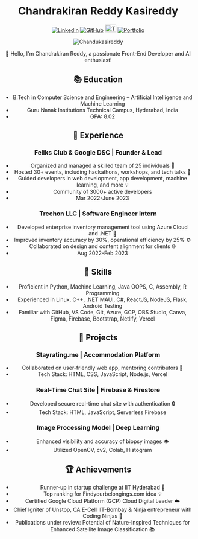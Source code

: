 <div align="center">
  
# Chandrakiran Reddy Kasireddy
[![LinkedIn](https://img.shields.io/badge/LinkedIn-chandrakiranreddy-blue)](https://www.linkedin.com/in/chandrakiranreddy)
[![GitHub](https://img.shields.io/github/followers/chandrakiranreddy?label=follow&style=social)](https://github.com/Chandukasireddy)
[<img src="https://cdn.mos.cms.futurecdn.net/QST9xhcQtaBtermPxttF6H.jpg" alt="Twitter" width="30" height="20">](https://twitter.com/chandu_2406)
[![Portfolio](https://img.shields.io/badge/Portfolio-Visit-brightgreen)](https://chandukasireddy.netlify.app/)

<p align="center"> <img src="https://komarev.com/ghpvc/?username=Chandukasireddy&label=Profile%20views&color=0e75b6&style=flat" alt="Chandukasireddy" /> </p>


👋 Hello, I'm Chandrakiran Reddy, a passionate Front-End Developer and AI enthusiast!

## 📚 Education
- B.Tech in Computer Science and Engineering – Artificial Intelligence and Machine Learning
- Guru Nanak Institutions Technical Campus, Hyderabad, India
- GPA: 8.02

## 💼 Experience
### Feliks Club & Google DSC | Founder & Lead
- Organized and managed a skilled team of 25 individuals 🚀
- Hosted 30+ events, including hackathons, workshops, and tech talks 🌟
- Guided developers in web development, app development, machine learning, and more 💡
- Community of 3000+ active developers
- Mar 2022-June 2023

### Trechon LLC | Software Engineer Intern
- Developed enterprise inventory management tool using Azure Cloud and .NET 💼
- Improved inventory accuracy by 30%, operational efficiency by 25% ⚙️
- Collaborated on design and content alignment for clients 🌐
- Aug 2022-Feb 2023

## 🔧 Skills
- Proficient in Python, Machine Learning, Java OOPS, C, Assembly, R Programming
- Experienced in Linux, C++, .NET MAUI, C#, ReactJS, NodeJS, Flask, Android Testing
- Familiar with GitHub, VS Code, Git, Azure, GCP, OBS Studio, Canva, Figma, Firebase, Bootstrap, Netlify, Vercel

## 🚀 Projects
### Stayrating.me | Accommodation Platform
- Collaborated on user-friendly web app, mentoring contributors 👥
- Tech Stack: HTML, CSS, JavaScript, Node.js, Vercel

### Real-Time Chat Site | Firebase & Firestore
- Developed secure real-time chat site with authentication 🔒
- Tech Stack: HTML, JavaScript, Serverless Firebase

### Image Processing Model | Deep Learning
- Enhanced visibility and accuracy of biopsy images 👁️
- Utilized OpenCV, cv2, Colab, Histogram

## 🏆 Achievements
- Runner-up in startup challenge at IIT Hyderabad 🏅
- Top ranking for Findyourbelongings.com idea 💡
- Certified Google Cloud Platform (GCP) Cloud Digital Leader ☁️
- Chief Igniter of Unstop, CA E-Cell IIT-Bombay & Ninja entrepreneur with Coding Ninjas 🚀
- Publications under review: Potential of Nature-Inspired Techniques for Enhanced Satellite Image Classification 📚

</div>

<!-- This is comment
## 🛠️ Technical Skills

| Skill             | Percentage |
|-------------------|------------|
| Python            | 80%        |
| Machine Learning  | 75%        |
| Java              | 70%        |
-->
